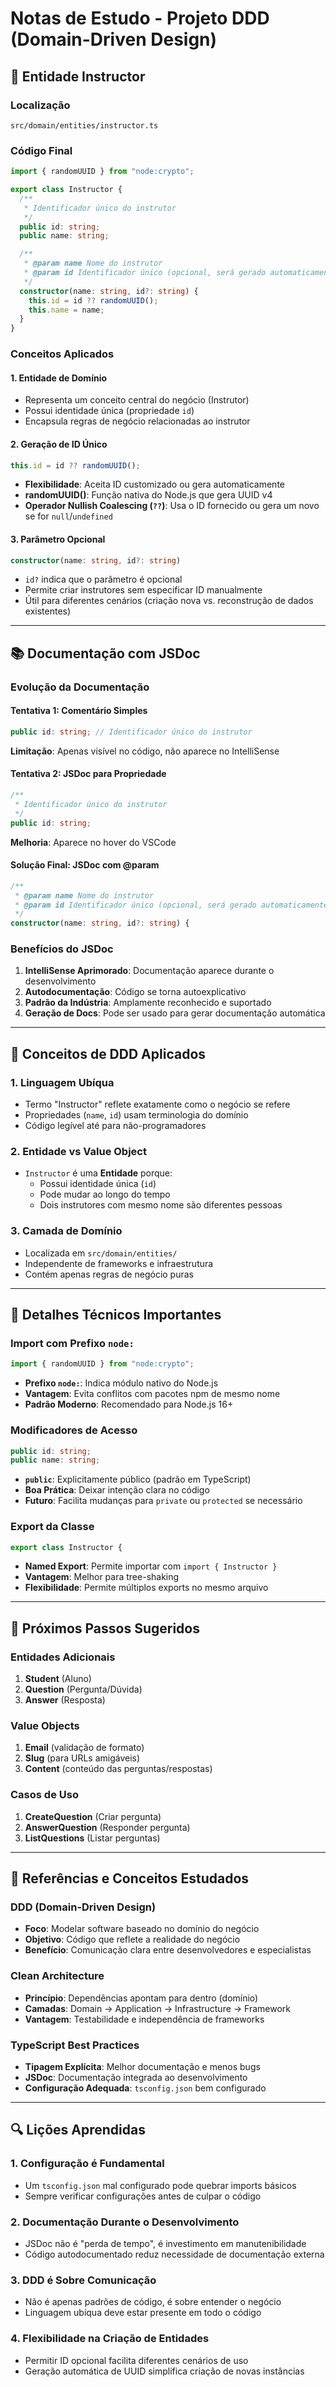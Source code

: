 # Notas de Estudo - Projeto DDD (Domain-Driven Design)

## 🎯 Entidade Instructor

### Localização
`src/domain/entities/instructor.ts`

### Código Final
```typescript
import { randomUUID } from "node:crypto";

export class Instructor {
  /**
   * Identificador único do instrutor
   */
  public id: string;
  public name: string;

  /**
   * @param name Nome do instrutor
   * @param id Identificador único (opcional, será gerado automaticamente se não fornecido)
   */
  constructor(name: string, id?: string) {
    this.id = id ?? randomUUID();
    this.name = name;
  }
}
```

### Conceitos Aplicados

#### 1. **Entidade de Domínio**
- Representa um conceito central do negócio (Instrutor)
- Possui identidade única (propriedade `id`)
- Encapsula regras de negócio relacionadas ao instrutor

#### 2. **Geração de ID Único**
```typescript
this.id = id ?? randomUUID();
```
- **Flexibilidade**: Aceita ID customizado ou gera automaticamente
- **randomUUID()**: Função nativa do Node.js que gera UUID v4
- **Operador Nullish Coalescing (`??`)**: Usa o ID fornecido ou gera um novo se for `null`/`undefined`

#### 3. **Parâmetro Opcional**
```typescript
constructor(name: string, id?: string)
```
- `id?` indica que o parâmetro é opcional
- Permite criar instrutores sem especificar ID manualmente
- Útil para diferentes cenários (criação nova vs. reconstrução de dados existentes)

---

## 📚 Documentação com JSDoc

### Evolução da Documentação

#### Tentativa 1: Comentário Simples
```typescript
public id: string; // Identificador único do instrutor
```
**Limitação**: Apenas visível no código, não aparece no IntelliSense

#### Tentativa 2: JSDoc para Propriedade
```typescript
/**
 * Identificador único do instrutor
 */
public id: string;
```
**Melhoria**: Aparece no hover do VSCode

#### Solução Final: JSDoc com @param
```typescript
/**
 * @param name Nome do instrutor
 * @param id Identificador único (opcional, será gerado automaticamente se não fornecido)
 */
constructor(name: string, id?: string) {
```

### Benefícios do JSDoc
1. **IntelliSense Aprimorado**: Documentação aparece durante o desenvolvimento
2. **Autodocumentação**: Código se torna autoexplicativo
3. **Padrão da Indústria**: Amplamente reconhecido e suportado
4. **Geração de Docs**: Pode ser usado para gerar documentação automática

---

## 🧠 Conceitos de DDD Aplicados

### 1. **Linguagem Ubíqua**
- Termo "Instructor" reflete exatamente como o negócio se refere
- Propriedades (`name`, `id`) usam terminologia do domínio
- Código legível até para não-programadores

### 2. **Entidade vs Value Object**
- `Instructor` é uma **Entidade** porque:
  - Possui identidade única (`id`)
  - Pode mudar ao longo do tempo
  - Dois instrutores com mesmo nome são diferentes pessoas

### 3. **Camada de Domínio**
- Localizada em `src/domain/entities/`
- Independente de frameworks e infraestrutura
- Contém apenas regras de negócio puras

---

## 🔧 Detalhes Técnicos Importantes

### Import com Prefixo `node:`
```typescript
import { randomUUID } from "node:crypto";
```
- **Prefixo `node:`**: Indica módulo nativo do Node.js
- **Vantagem**: Evita conflitos com pacotes npm de mesmo nome
- **Padrão Moderno**: Recomendado para Node.js 16+

### Modificadores de Acesso
```typescript
public id: string;
public name: string;
```
- **`public`**: Explicitamente público (padrão em TypeScript)
- **Boa Prática**: Deixar intenção clara no código
- **Futuro**: Facilita mudanças para `private` ou `protected` se necessário

### Export da Classe
```typescript
export class Instructor {
```
- **Named Export**: Permite importar com `import { Instructor }`
- **Vantagem**: Melhor para tree-shaking
- **Flexibilidade**: Permite múltiplos exports no mesmo arquivo

---

## 🎯 Próximos Passos Sugeridos

### Entidades Adicionais
1. **Student** (Aluno)
2. **Question** (Pergunta/Dúvida)
3. **Answer** (Resposta)

### Value Objects
1. **Email** (validação de formato)
2. **Slug** (para URLs amigáveis)
3. **Content** (conteúdo das perguntas/respostas)

### Casos de Uso
1. **CreateQuestion** (Criar pergunta)
2. **AnswerQuestion** (Responder pergunta)
3. **ListQuestions** (Listar perguntas)

---

## 📖 Referências e Conceitos Estudados

### DDD (Domain-Driven Design)
- **Foco**: Modelar software baseado no domínio do negócio
- **Objetivo**: Código que reflete a realidade do negócio
- **Benefício**: Comunicação clara entre desenvolvedores e especialistas

### Clean Architecture
- **Princípio**: Dependências apontam para dentro (domínio)
- **Camadas**: Domain → Application → Infrastructure → Framework
- **Vantagem**: Testabilidade e independência de frameworks

### TypeScript Best Practices
- **Tipagem Explícita**: Melhor documentação e menos bugs
- **JSDoc**: Documentação integrada ao desenvolvimento
- **Configuração Adequada**: `tsconfig.json` bem configurado

---

## 🔍 Lições Aprendidas

### 1. **Configuração é Fundamental**
- Um `tsconfig.json` mal configurado pode quebrar imports básicos
- Sempre verificar configurações antes de culpar o código

### 2. **Documentação Durante o Desenvolvimento**
- JSDoc não é "perda de tempo", é investimento em manutenibilidade
- Código autodocumentado reduz necessidade de documentação externa

### 3. **DDD é Sobre Comunicação**
- Não é apenas padrões de código, é sobre entender o negócio
- Linguagem ubíqua deve estar presente em todo o código

### 4. **Flexibilidade na Criação de Entidades**
- Permitir ID opcional facilita diferentes cenários de uso
- Geração automática de UUID simplifica criação de novas instâncias
